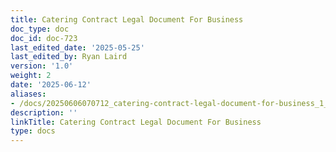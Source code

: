 ```yaml
---
title: Catering Contract Legal Document For Business
doc_type: doc
doc_id: doc-723
last_edited_date: '2025-05-25'
last_edited_by: Ryan Laird
version: '1.0'
weight: 2
date: '2025-06-12'
aliases:
- /docs/20250606070712_catering-contract-legal-document-for-business_1_1/
description: ''
linkTitle: Catering Contract Legal Document For Business
type: docs
---
```



